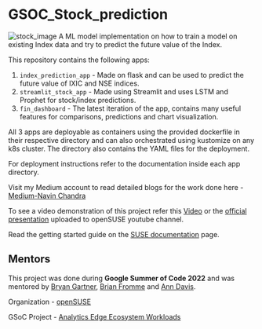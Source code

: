 # GSOC_Stock_prediction
![stock_image](https://www.umpindex.com/images/UMPI-Stock-Market-Projection-Software.png)
A ML model implementation on how to train a model on existing Index data and try to predict the future value of the Index.

This repository contains the following apps:
1. `index_prediction_app` - Made on flask and can be used to predict the future value of IXIC and NSE indices.
2. `streamlit_stock_app` - Made using Streamlit and uses LSTM and Prophet for stock/index predictions.
3. `fin_dashboard` - The latest iteration of the app, contains many useful features for comparisons, predictions and chart visualization.

All 3 apps are deployable as containers using the provided dockerfile in their respective directory and can also orchestrated using kustomize on any k8s cluster. The directory also contains the YAML files for the deployment.

For deployment instructions refer to the documentation inside each app directory.

Visit my Medium account to read detailed blogs for the work done here - [Medium-Navin Chandra](https://medium.com/@navinchandra772)

To see a video demonstration of this project refer this [Video](https://drive.google.com/file/d/1oBYy61PSsp0q2GSQtnOzakinzLTVCv2y/view?usp=sharing) or the [official presentation](https://www.youtube.com/watch?v=D2mFfApyS_Q&t=1354s) uploaded to openSUSE youtube channel.

Read the getting started guide on the [SUSE documentation](https://documentation.suse.com/trd/kubernetes/single-html/gs_rancher_edge-analytics_finance_stocks/) page.

 ## Mentors
 This project was done during **Google Summer of Code 2022** and was mentored by [Bryan Gartner](https://github.com/bwgartner), [Brian Fromme](https://github.com/mrjazzcat) and [Ann Davis](https://github.com/andavissuse).
 
 Organization - [openSUSE](https://www.opensuse.org/)

 GSoC Project - [Analytics Edge Ecosystem Workloads](https://summerofcode.withgoogle.com/programs/2022/projects/wvb53CUA)